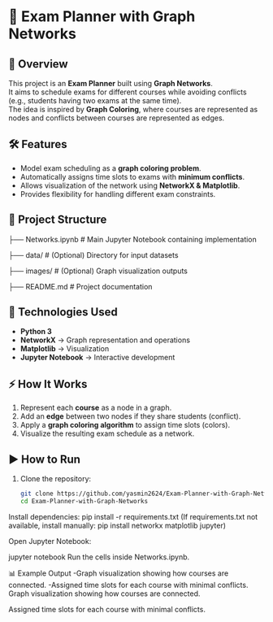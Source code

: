 # 📘 Exam Planner with Graph Networks

## 📌 Overview
This project is an **Exam Planner** built using **Graph Networks**.  
It aims to schedule exams for different courses while avoiding conflicts (e.g., students having two exams at the same time).  
The idea is inspired by **Graph Coloring**, where courses are represented as nodes and conflicts between courses are represented as edges.

## 🛠️ Features
- Model exam scheduling as a **graph coloring problem**.  
- Automatically assigns time slots to exams with **minimum conflicts**.  
- Allows visualization of the network using **NetworkX & Matplotlib**.  
- Provides flexibility for handling different exam constraints.  

## 📂 Project Structure

├── Networks.ipynb # Main Jupyter Notebook containing implementation

├── data/ # (Optional) Directory for input datasets

├── images/ # (Optional) Graph visualization outputs

├── README.md # Project documentation


## 🚀 Technologies Used
- **Python 3**
- **NetworkX** → Graph representation and operations
- **Matplotlib** → Visualization
- **Jupyter Notebook** → Interactive development

## ⚡ How It Works
1. Represent each **course** as a node in a graph.  
2. Add an **edge** between two nodes if they share students (conflict).  
3. Apply a **graph coloring algorithm** to assign time slots (colors).  
4. Visualize the resulting exam schedule as a network.  

## ▶️ How to Run
1. Clone the repository:
   ```bash
   git clone https://github.com/yasmin2624/Exam-Planner-with-Graph-Networks.git
   cd Exam-Planner-with-Graph-Networks
Install dependencies:
pip install -r requirements.txt
(If requirements.txt not available, install manually: pip install networkx matplotlib jupyter)

Open Jupyter Notebook:

jupyter notebook
Run the cells inside Networks.ipynb.

📊 Example Output 
-Graph visualization showing how courses are connected.
-Assigned time slots for each course with minimal conflicts.
Graph visualization showing how courses are connected.

Assigned time slots for each course with minimal conflicts.
